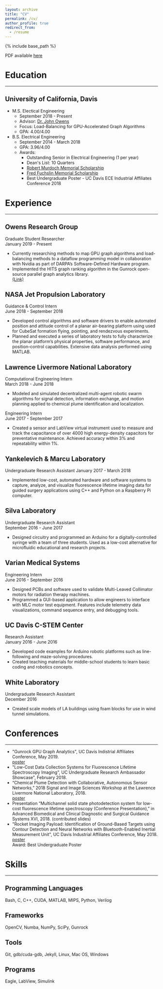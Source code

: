 ```yaml
---
layout: archive
title: "CV"
permalink: /cv/
author_profile: true
redirect_from:
  - /resume
---
```


{% include base_path %}

PDF available [here](/files/cv/jonathan_wapman_cv.pdf)

# Education
---
## University of California, Davis
* M.S. Electical Engineering
  * September 2018 - Present
  * Advisor: [Dr. John Owens](https://www.ece.ucdavis.edu/~jowens/research.html)
  * Focus: Load-Balancing for GPU-Accelerated Graph Algorithms
  * GPA: 4.00/4.00
* B.S. Electrical Engineering
  * September 2014 - March 2018
  * GPA: 3.96/4.00
  * Awards:
    * Outstanding Senior in Electrical Engineering (1 per year)
    * Dean's List: 10 Quarters
    * [Robert Murdoch Memorial Scholarship](https://financialaid.ucdavis.edu/scholarships/campus/awards/eng)
    * [Fred Fuchslin Memorial Scholarship](https://financialaid.ucdavis.edu/scholarships/campus/awards/eng)
    * Best Undergraduate Poster - UC Davis ECE Industrial Affiliates Conference 2018


# Experience
---

## Owens Research Group
Graduate Student Researcher  
January 2019 - Present  
* Currently researching methods to map GPU graph algorithms and load-balancing methods to a dataflow programming model in collaboration with Nvidia as part of DARPA’s Software-Defined Hardware program.
* Implemented the HITS graph ranking algorithm in the Gunrock open-source parallel graph analytics library.  
[(Link)](https://github.com/gunrock/gunrock/tree/master/gunrock/app/hits)

## NASA Jet Propulsion Laboratory
Guidance & Control Intern  
June 2018 - September 2018
* Developed control algorithms and software drivers to enable automated position and attitude control of a planar air-bearing platform using used for CubeSat formation flying, pointing, and rendezvous experiments.
* Planned and executed a series of laboratory tests to fully characterize the planar platform’s physical properties, software performance, and position-control capabilities. Extensive data analysis performed using MATLAB.


## Lawrence Livermore National Laboratory
Computational Engineering Intern  
March 2018 - June 2018
* Modeled and simulated decentralized multi-agent robotic swarm algorithms for signal detection, information
exchange, and motion planning applied to chemical plume identification and localization.  

Engineering Intern  
June 2017 - September 2017  
* Created a sensor and LabView virtual instrument used to measure and track the capacitance of over 4000 high energy-density capacitors for preventative maintenance. Achieved  accuracy within 3% and repeatability within 1%.


## Yankelevich & Marcu Laboratory
Undergraduate Research Assistant
January 2017 - March 2018
* Implemented low-cost, automated hardware and software systems to capture, analyze, and visualize fluorescence lifetime imaging data for guided surgery applications using C++ and Python on a Raspberry Pi computer.

## Silva Laboratory
Undergraduate Research Assistant  
September 2016 - June 2017  
* Designed circuitry and programmed an Arduino for a digitally-controlled syringe with a team of three students. Used as a low-cost alternative for microfluidic educational and research projects.


## Varian Medical Systems
Engineering Intern  
June 2016 - September 2016
* Designed PCBs and software used to validate Multi-Leaved Collimator motors for radiation therapy machines.
* Programmed a GUI-based application to allow engineers to interface with MLC motor test equipment. Features include telemetry data visualizations, command sequence entry, and debugging tools.


## UC Davis C-STEM Center
Research Assistant  
January 2016 - June 2016
* Developed code examples for Arduino robotic platforms such as line-following and maze-solving procedures.
* Created teaching materials for middle-school students to learn basic coding and robotics concepts.


## White Laboratory
Undergraduate Research Assistant  
December 2016  
* Created scale models of LA buildings using foam blocks for use in wind tunnel simulations.



# Conferences
---
* "Gunrock GPU Graph Analytics", UC Davis Indistrial Affiliates Conference, May 2019.  
[poster](/files/owensgroup/ia2019.pdf)
* "Low-Cost Data Collection Systems for Fluorescence Lifetime Spectroscopy Imaging", UC Undergraduate Research Ambassador Showcase", February 2018.
* “Chemical Plume Detection with Collaborative, Autonomous Sensor Networks,” 2018 Signal and Image Sciences Workshop at the Lawrence Livermore National Laboratory, 2018.  
[poster](/files/llnl_ced/LLNL_CASIS_POSTER.pdf)
* Presentation “Multichannel solid state photodetection system for low-cost fluorescence lifetime spectroscopy (Conference Presentation),” in Advanced Biomedical and Clinical Diagnostic and Surgical Guidance Systems XVI, 2018. (contributed slides)
* "Rocket Imaging Payload: Identification of Ground-Based Targets using Contour Detection and Neural Networks with Bluetooth-Enabled Inertial Measurement Unit", UC Davis Industrial Affiliates Conference, May 2018.  
[poster](/files/eclipse/ia2018.pdf)  
Award: Best Undergraduate Poster


# Skills
---
## Programming Languages
Bash, C, C++, CUDA, MATLAB, MIPS, Python, Verilog
## Frameworks
OpenCV, Numba, NumPy, SciPy, Gunrock
## Tools
Git, gdb/cuda-gdb, Jekyll, Linux, Mac OS, Windows
## Programs
Eagle, LabView, Simulink
  
